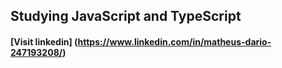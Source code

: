 
## Studying JavaScript and TypeScript

#### [Visit linkedin] (https://www.linkedin.com/in/matheus-dario-247193208/)